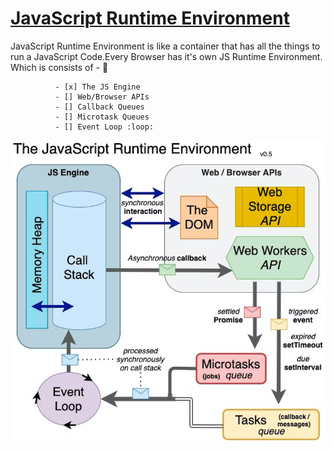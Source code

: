 # <ins>JavaScript Runtime Environment</ins>
JavaScript Runtime Environment is like a container that has all the things to run a JavaScript Code.Every Browser has it's own JS Runtime Environment. Which is consists of - :rocket:
~~~
          - [x] The JS Engine
          - [] Web/Browser APIs
          - [] Callback Queues
          - [] Microtask Queues
          - [] Event Loop :loop:
~~~
![alt text](./assests/JSRE.png)
